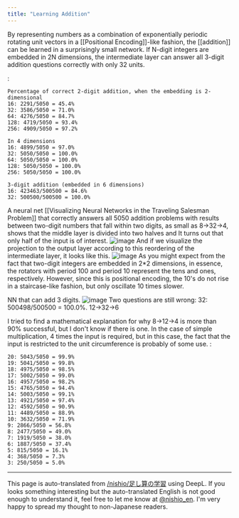 ```yaml
---
title: "Learning Addition"
---
```


By representing numbers as a combination of exponentially periodic rotating unit vectors in a [[Positional Encoding]]-like fashion, the [[addition]] can be learned in a surprisingly small network. If N-digit integers are embedded in 2N dimensions, the intermediate layer can answer all 3-digit addition questions correctly with only 32 units.

:

```
Percentage of correct 2-digit addition, when the embedding is 2-dimensional
16: 2291/5050 = 45.4%
32: 3586/5050 = 71.0%
64: 4276/5050 = 84.7%
128: 4719/5050 = 93.4%
256: 4909/5050 = 97.2%

In 4 dimensions
16: 4899/5050 = 97.0%
32: 5050/5050 = 100.0%
64: 5050/5050 = 100.0%
128: 5050/5050 = 100.0%
256: 5050/5050 = 100.0%

3-digit addition (embedded in 6 dimensions)
16: 423463/500500 = 84.6%
32: 500500/500500 = 100.0%
```


A neural net [[Visualizing Neural Networks in the Traveling Salesman Problem]] that correctly answers all 5050 addition problems with results between two-digit numbers that fall within two digits, as small as 8→32→4, shows that the middle layer is divided into two halves and It turns out that only half of the input is of interest.
![image](https://gyazo.com/34f4742106426e7ad3fdaf0684bfb5d7/thumb/1000)
And if we visualize the projection to the output layer according to this reordering of the intermediate layer, it looks like this.
![image](https://gyazo.com/25c805015f61b5df1a5cc5dff19d5861/thumb/1000)
As you might expect from the fact that two-digit integers are embedded in 2*2 dimensions, in essence, the rotators with period 100 and period 10 represent the tens and ones, respectively. However, since this is positional encoding, the 10's do not rise in a staircase-like fashion, but only oscillate 10 times slower.

NN that can add 3 digits.
![image](https://gyazo.com/75de58e055aa536519bc93541e817722/thumb/1000)
Two questions are still wrong: 32: 500498/500500 = 100.0%.
12→32→6

I tried to find a mathematical explanation for why 8→12→4 is more than 90% successful, but I don't know if there is one. In the case of simple multiplication, 4 times the input is required, but in this case, the fact that the input is restricted to the unit circumference is probably of some use.
:

```
20: 5043/5050 = 99.9%
19: 5041/5050 = 99.8%
18: 4975/5050 = 98.5%
17: 5002/5050 = 99.0%
16: 4957/5050 = 98.2%
15: 4765/5050 = 94.4%
14: 5003/5050 = 99.1%
13: 4921/5050 = 97.4%
12: 4592/5050 = 90.9%
11: 4489/5050 = 88.9%
10: 3632/5050 = 71.9%
9: 2866/5050 = 56.8%
8: 2477/5050 = 49.0%
7: 1919/5050 = 38.0%
6: 1887/5050 = 37.4%
5: 815/5050 = 16.1%
4: 368/5050 = 7.3%
3: 250/5050 = 5.0%
```


---
This page is auto-translated from [/nishio/足し算の学習](https://scrapbox.io/nishio/足し算の学習) using DeepL. If you looks something interesting but the auto-translated English is not good enough to understand it, feel free to let me know at [@nishio_en](https://twitter.com/nishio_en). I'm very happy to spread my thought to non-Japanese readers.